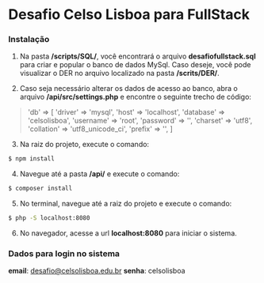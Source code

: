 # Desafio Celso Lisboa para FullStack

### Instalação

1. Na pasta  **/scripts/SQL/**, você encontrará o arquivo **desafiofullstack.sql** para criar e popular o banco de dados MySql. Caso deseje, você pode visualizar o DER no arquivo localizado na pasta **/scrits/DER/**.

2. Caso seja necessário alterar os dados de acesso ao banco, abra o arquivo **/api/src/settings.php** e encontre o seguinte trecho de código:
>'db' => [
>           'driver' => 'mysql',
>           'host' => 'localhost',
>           'database' => 'celsolisboa',
>           'username' => 'root',
>           'password' => '',
>           'charset'   => 'utf8',
>           'collation' => 'utf8_unicode_ci',
>           'prefix'    => '',
        ]  

3. Na raiz do projeto, execute o comando:
```sh
$ npm install
```

4. Navegue até a pasta **/api/** e execute o comando:
```sh
$ composer install
```

5. No terminal, navegue até a raiz do projeto e execute o comando:
```sh
$ php -S localhost:8080
```

6. No navegador, acesse a url **localhost:8080** para iniciar o sistema.



### Dados para login no sistema

**email**: desafio@celsolisboa.edu.br
**senha**: celsolisboa


